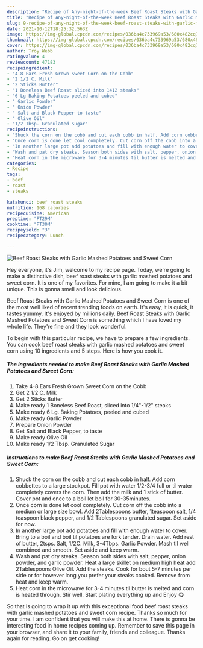 ```yaml
---
description: "Recipe of Any-night-of-the-week Beef Roast Steaks with Garlic Mashed Potatoes and Sweet Corn"
title: "Recipe of Any-night-of-the-week Beef Roast Steaks with Garlic Mashed Potatoes and Sweet Corn"
slug: 9-recipe-of-any-night-of-the-week-beef-roast-steaks-with-garlic-mashed-potatoes-and-sweet-corn
date: 2021-10-12T18:25:32.563Z
image: https://img-global.cpcdn.com/recipes/036ba4c733969a53/680x482cq70/beef-roast-steaks-with-garlic-mashed-potatoes-and-sweet-corn-recipe-main-photo.jpg
thumbnail: https://img-global.cpcdn.com/recipes/036ba4c733969a53/680x482cq70/beef-roast-steaks-with-garlic-mashed-potatoes-and-sweet-corn-recipe-main-photo.jpg
cover: https://img-global.cpcdn.com/recipes/036ba4c733969a53/680x482cq70/beef-roast-steaks-with-garlic-mashed-potatoes-and-sweet-corn-recipe-main-photo.jpg
author: Troy Webb
ratingvalue: 4
reviewcount: 47183
recipeingredient:
- "4-8 Ears Fresh Grown Sweet Corn on the Cobb"
- "2 1/2 C. Milk"
- "2 Sticks Butter"
- "1 Boneless Beef Roast sliced into 1412 steaks"
- "6 Lg Baking Potatoes peeled and cubed"
- " Garlic Powder"
- " Onion Powder"
- " Salt and Black Pepper to taste"
- " Olive Oil"
- "1/2 Tbsp. Granulated Sugar"
recipeinstructions:
- "Shuck the corn on the cobb and cut each cobb in half. Add corn cobbettes to a large stockpot. Fill pot with water 1/2-3/4 full or til water completely covers the corn. Then add the milk and 1 stick of butter. Cover pot and once to a boil let boil for 30-35minutes."
- "Once corn is done let cool completely. Cut corn off the cobb into a medium or large size bowl. Add 2Tablespoons butter, 1teaspoon salt, 1/4 teaspoon black pepper, and 1/2 Tablespoons granulated sugar. Set aside for now."
- "In another large pot add potatoes and fill with enough water to cover. Bring to a boil and boil til potatoes are fork tender. Drain water. Add rest of butter, 2tsps. Salt, 1/2C. Milk, 3-4Tbps. Garlic Powder. Mash til well combined and smooth. Set aside and keep warm."
- "Wash and pat dry steaks. Season both sides with salt, pepper, onion powder, and garlic powder. Heat a large skillet on medium high heat add 2Tablespoons Olive Oil. Add the steaks. Cook for bout 5-7 minutes per side or for however long you prefer your steaks cooked. Remove from heat and keep warm."
- "Heat corn in the microwave for 3-4 minutes til butter is melted and corn is heated through. Stir well. Start plating everything up and Enjoy 😋"
categories:
- Recipe
tags:
- beef
- roast
- steaks

katakunci: beef roast steaks 
nutrition: 168 calories
recipecuisine: American
preptime: "PT29M"
cooktime: "PT30M"
recipeyield: "3"
recipecategory: Lunch

---
```



![Beef Roast Steaks with Garlic Mashed Potatoes and Sweet Corn](https://img-global.cpcdn.com/recipes/036ba4c733969a53/680x482cq70/beef-roast-steaks-with-garlic-mashed-potatoes-and-sweet-corn-recipe-main-photo.jpg)

Hey everyone, it's Jim, welcome to my recipe page. Today, we're going to make a distinctive dish, beef roast steaks with garlic mashed potatoes and sweet corn. It is one of my favorites. For mine, I am going to make it a bit unique. This is gonna smell and look delicious.

Beef Roast Steaks with Garlic Mashed Potatoes and Sweet Corn is one of the most well liked of recent trending foods on earth. It's easy, it is quick, it tastes yummy. It's enjoyed by millions daily. Beef Roast Steaks with Garlic Mashed Potatoes and Sweet Corn is something which I have loved my whole life. They're fine and they look wonderful.




To begin with this particular recipe, we have to prepare a few ingredients. You can cook beef roast steaks with garlic mashed potatoes and sweet corn using 10 ingredients and 5 steps. Here is how you cook it.

<!--inarticleads1-->

##### The ingredients needed to make Beef Roast Steaks with Garlic Mashed Potatoes and Sweet Corn:

1. Take 4-8 Ears Fresh Grown Sweet Corn on the Cobb
1. Get 2 1/2 C. Milk
1. Get 2 Sticks Butter
1. Make ready 1 Boneless Beef Roast, sliced into 1/4&#34;-1/2&#34; steaks
1. Make ready 6 Lg. Baking Potatoes, peeled and cubed
1. Make ready  Garlic Powder
1. Prepare  Onion Powder
1. Get  Salt and Black Pepper, to taste
1. Make ready  Olive Oil
1. Make ready 1/2 Tbsp. Granulated Sugar




<!--inarticleads2-->

##### Instructions to make Beef Roast Steaks with Garlic Mashed Potatoes and Sweet Corn:

1. Shuck the corn on the cobb and cut each cobb in half. Add corn cobbettes to a large stockpot. Fill pot with water 1/2-3/4 full or til water completely covers the corn. Then add the milk and 1 stick of butter. Cover pot and once to a boil let boil for 30-35minutes.
1. Once corn is done let cool completely. Cut corn off the cobb into a medium or large size bowl. Add 2Tablespoons butter, 1teaspoon salt, 1/4 teaspoon black pepper, and 1/2 Tablespoons granulated sugar. Set aside for now.
1. In another large pot add potatoes and fill with enough water to cover. Bring to a boil and boil til potatoes are fork tender. Drain water. Add rest of butter, 2tsps. Salt, 1/2C. Milk, 3-4Tbps. Garlic Powder. Mash til well combined and smooth. Set aside and keep warm.
1. Wash and pat dry steaks. Season both sides with salt, pepper, onion powder, and garlic powder. Heat a large skillet on medium high heat add 2Tablespoons Olive Oil. Add the steaks. Cook for bout 5-7 minutes per side or for however long you prefer your steaks cooked. Remove from heat and keep warm.
1. Heat corn in the microwave for 3-4 minutes til butter is melted and corn is heated through. Stir well. Start plating everything up and Enjoy 😋




So that is going to wrap it up with this exceptional food beef roast steaks with garlic mashed potatoes and sweet corn recipe. Thanks so much for your time. I am confident that you will make this at home. There is gonna be interesting food in home recipes coming up. Remember to save this page in your browser, and share it to your family, friends and colleague. Thanks again for reading. Go on get cooking!
